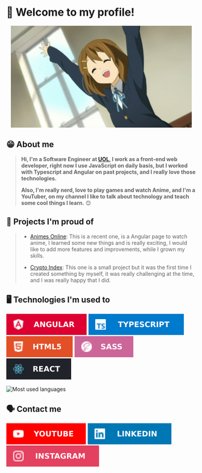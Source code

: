 # 🤩 Welcome to my profile!

<div align="center">

![GIF welcome](./yui.gif)
</div>

## 😁 About me
> **Hi, I'm a Software Engineer at [UOL](https://www.uol.com.br), I work as a front-end web developer, right now I use JavaScript on daily basis, but I worked with Typescript and Angular on past projects, and I really love those technologies.**
> 
> **Also, I'm really nerd, love to play games and watch Anime, and I'm a YouTuber, on my channel I like to talk about technology and teach some cool things I learn.** 😊
 
## 🚀 Projects I'm proud of
> - [Animes Online](https://github.com/liara987/animes-online-angular): This is a recent one, is a Angular page to watch anime, I learned some new things and is really exciting, I would like to add more features and improvements, while I grown my skills.
> 
> - [Crypto Index](https://github.com/liara987/desafio-trybe): This one is a small project but it was the first time I created something by myself, it was really challenging at the time, and I was really happy that I did.

## 🖥️ Technologies I'm used to

![Angular](./icons/technologies/angular.svg)
![Typescript](./icons/technologies/typescript.svg)
![HTML](./icons/technologies/html.svg)
![SASS](./icons/technologies/sass.svg)
![React](./icons/technologies/react.svg)

![Most used languages](https://github-readme-stats.vercel.app/api/top-langs/?username=liara987&theme=blue-green)

## 🗣️ Contact me
[![Youtube URL](./icons/social%20media/youtube.svg)](https://www.youtube.com/c/LiaraProgramadora?sub_confirmation=1)
[![LinkedIn URL](./icons/social%20media/linkedin.svg)](https://www.linkedin.com/in/liara-programadora)
[![Instagram URL](./icons/social%20media/instagram.svg)](https://www.instagram.com/liaraprogramadora/)
